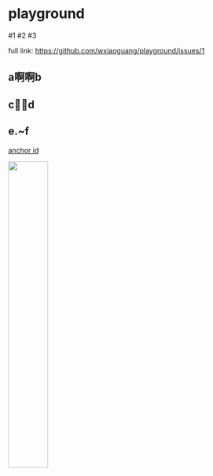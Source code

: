 # playground

#1
#2
#3

full link: https://github.com/wxiaoguang/playground/issues/1


## a啊啊b

## c🤔️🤔️d

## e.~f

<a href="#the-id">anchor id</a>

<a href="docs/a.png"><img src="docs/a.png" width="40%"></a>
